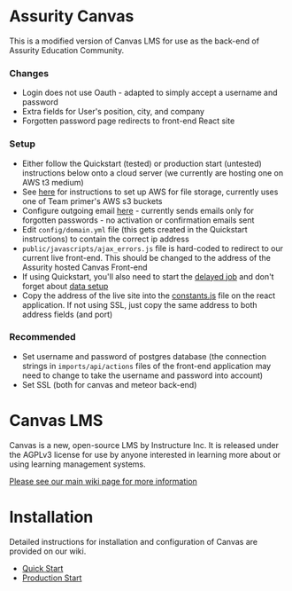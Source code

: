 Assurity Canvas
=======
This is a modified version of Canvas LMS for use as the back-end of Assurity Education Community.

### Changes
- Login does not use Oauth - adapted to simply accept a username and password
- Extra fields for User's position, city, and company
- Forgotten password page redirects to front-end React site

### Setup
- Either follow the Quickstart (tested) or production start (untested) instructions below onto a cloud server (we currently are hosting one on AWS t3 medium)
- See [here](https://github.com/instructure/canvas-lms/wiki/Canvas-Integration) for instructions to set up AWS for file storage, currently uses one of Team primer's AWS s3 buckets
- Configure outgoing email [here](https://github.com/instructure/canvas-lms/wiki/Production-Start#outgoing-mail-configuration) - currently sends emails only for forgotten passwords - no activation or confirmation emails sent
- Edit `config/domain.yml` file (this gets created in the Quickstart instructions) to contain the correct ip address
- `public/javascripts/ajax_errors.js` file is hard-coded to redirect to our current live front-end. This should be changed to the address of the Assurity hosted Canvas Front-end
- If using Quickstart, you'll also need to start the [delayed job](https://github.com/WesleyYep/Pre-Post-Course-System/wiki/How-to-run-background-worker-on-Canvas-backend-server) and don't forget about [data setup](https://github.com/instructure/canvas-lms/wiki/Quick-Start#data-setup)
- Copy the address of the live site into the [constants.js](https://github.com/WesleyYep/Pre-Post-Course-System/blob/master/pre-post-course-system/imports/lib/constants.js) file on the react application. If not using SSL, just copy the same address to both address fields (and port)

### Recommended
- Set username and password of postgres database (the connection strings in `imports/api/actions` files of the front-end application may need to change to take the username and password into account)
- Set SSL (both for canvas and meteor back-end)

Canvas LMS
======

Canvas is a new, open-source LMS by Instructure Inc. It is released under the
AGPLv3 license for use by anyone interested in learning more about or using
learning management systems.

[Please see our main wiki page for more information](http://github.com/instructure/canvas-lms/wiki)

Installation
=======

Detailed instructions for installation and configuration of Canvas are provided
on our wiki.

 * [Quick Start](http://github.com/instructure/canvas-lms/wiki/Quick-Start)
 * [Production Start](http://github.com/instructure/canvas-lms/wiki/Production-Start)
